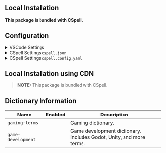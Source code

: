 ## Local Installation

**This package is bundled with CSpell.**

## Configuration

<details>
<summary>VSCode Settings</summary>

Add the following to your VSCode settings:

**`.vscode/settings.json`**

```jsonc
{
  "cSpell.dictionaries": ["gaming-terms", "game-development"],
}
```

</details>

<details>
<summary>CSpell Settings <code>cspell.json</code></summary>

**`cspell.json`**

```jsonc
{
  "dictionaries": ["gaming-terms", "game-development"],
}
```

</details>

<details>
<summary>CSpell Settings <code>cspell.config.yaml</code></summary>

**`cspell.config.yaml`**

```yaml
dictionaries:
  - gaming-terms
  - game-development
```

</details>

## Local Installation using CDN

> **NOTE:** This package is bundled with CSpell.

## Dictionary Information

| Name               | Enabled | Description                                                         |
| ------------------ | ------- | ------------------------------------------------------------------- |
| `gaming-terms`     |         | Gaming dictionary.                                                  |
| `game-development` |         | Game development dictionary. Includes Godot, Unity, and more terms. |
